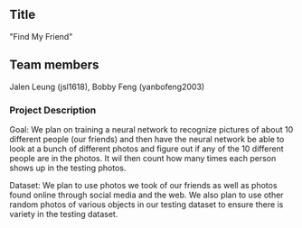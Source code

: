 ## Title
  "Find My Friend"
## Team members
  Jalen Leung (jsl1618), Bobby Feng (yanbofeng2003)
### Project Description
Goal: We plan on training a neural network to recognize pictures of about 10 different people (our friends) and then have the neural network be able to look at a bunch of different photos and figure out if any of the 10 different people are in the photos. It wil then count how many times each person shows up in the testing photos.

Dataset: We plan to use photos we took of our friends as well as photos found online through social media and the web. We also plan to use other random photos of various objects in our testing dataset to ensure there is variety in the testing dataset.
